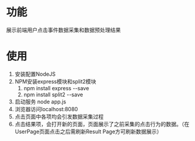 # 功能
展示前端用户点击事件数据采集和数据预处理结果

# 使用
1. 安装配置NodeJS
2. NPM安装express模块和split2模块
   1. npm install express --save
   1. npm install split2 --save
3. 启动服务
   node app.js
4. 浏览器访问localhost:8080
5. 点击页面中各项均会引发数据采集过程
6. 点击结果项，会打开新的页面，页面展示了之前采集的点击行为的数据。（在UserPage页面点击之后需刷新Result Page方可刷新数据展示）